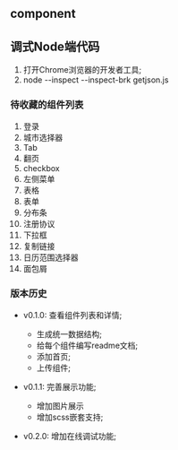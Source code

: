 ## component


## 调式Node端代码
1. 打开Chrome浏览器的开发者工具;
2. node --inspect --inspect-brk getjson.js

### 待收藏的组件列表
1. 登录
2. 城市选择器
3. Tab
4. 翻页
5. checkbox
6. 左侧菜单
7. 表格
8. 表单
10. 分布条
11. 注册协议
12. 下拉框
13. 复制链接
14. 日历范围选择器
15. 面包屑

### 版本历史
* v0.1.0: 查看组件列表和详情;
    * 生成统一数据结构;
    * 给每个组件编写readme文档;    
    * 添加首页;
    * 上传组件;
    
* v0.1.1: 完善展示功能;    
    * 增加图片展示
    * 增加scss嵌套支持;
    
* v0.2.0: 增加在线调试功能;